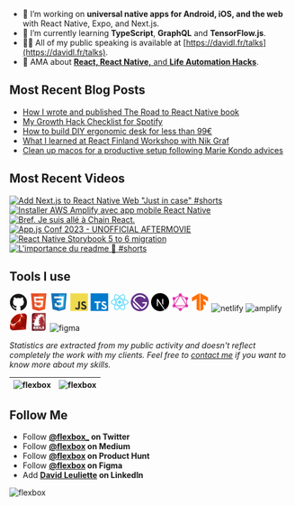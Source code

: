 - 🔭 I’m working on **universal native apps for Android, iOS, and the web** with React Native, Expo, and Next.js.
- 🌱 I’m currently learning **TypeScript**, **GraphQL** and **TensorFlow.js**.
- 👨‍💻 All of my public speaking is available at [https://davidl.fr/talks](https://davidl.fr/talks).
- 💬 AMA about <a href="https://twitter.com/intent/follow?screen_name=flexbox_" target="_blank">**React, React Native,** and **Life Automation Hacks**</a>.

## Most Recent Blog Posts

<!-- MEDIUM:START -->
- [How I wrote and published The Road to React Native book](https://flexbox.medium.com/how-i-wrote-and-published-the-road-to-react-native-book-7ca80fa2fd88?source=rss-cc5b33b54088------2)
- [My Growth Hack Checklist for Spotify](https://flexbox.medium.com/how-i-got-more-than-4000-followers-on-spotify-ae4bcb6d6e73?source=rss-cc5b33b54088------2)
- [How to build DIY ergonomic desk for less than 99€](https://flexbox.medium.com/how-to-build-diy-ergonomic-desk-for-less-than-99-82fa51a0d98e?source=rss-cc5b33b54088------2)
- [What I learned at React Finland Workshop with Nik Graf](https://medium.com/react-finland/what-i-learned-at-react-finland-workshop-with-nik-graf-99c37dc1d8c1?source=rss-cc5b33b54088------2)
- [Clean up macos for a productive setup following Marie Kondo advices](https://blog.usejournal.com/kondo-your-mac-b2443f2ebc2f?source=rss-cc5b33b54088------2)
<!-- MEDIUM:END -->

## Most Recent Videos

<!-- BEGIN YOUTUBE-CARDS -->
[![Add Next.js to React Native Web "Just in case" #shorts](https://ytcards.demolab.com/?id=MLk3KVIK3_Q&title=Add+Next.js+to+React+Native+Web+%22Just+in+case%22+%23shorts&lang=en&timestamp=1691668215&background_color=%230d1117&title_color=%23ffffff&stats_color=%23dedede&width=250&border_radius=5 "Add Next.js to React Native Web \"Just in case\" #shorts")](https://www.youtube.com/watch?v=MLk3KVIK3_Q)
[![Installer AWS Amplify avec app mobile React Native](https://ytcards.demolab.com/?id=8cpUdbgpKq8&title=Installer+AWS+Amplify+avec+app+mobile+React+Native&lang=en&timestamp=1689087605&background_color=%230d1117&title_color=%23ffffff&stats_color=%23dedede&width=250&border_radius=5 "Installer AWS Amplify avec app mobile React Native")](https://www.youtube.com/watch?v=8cpUdbgpKq8)
[![Bref. Je suis allé à Chain React.](https://ytcards.demolab.com/?id=QVqYGXxLuH4&title=Bref.+Je+suis+all%C3%A9+%C3%A0+Chain+React.&lang=en&timestamp=1685971816&background_color=%230d1117&title_color=%23ffffff&stats_color=%23dedede&width=250&border_radius=5 "Bref. Je suis allé à Chain React.")](https://www.youtube.com/watch?v=QVqYGXxLuH4)
[![App.js Conf 2023 - UNOFFICIAL AFTERMOVIE](https://ytcards.demolab.com/?id=0LZP5aN-cpM&title=App.js+Conf+2023+-+UNOFFICIAL+AFTERMOVIE&lang=en&timestamp=1684846801&background_color=%230d1117&title_color=%23ffffff&stats_color=%23dedede&width=250&border_radius=5 "App.js Conf 2023 - UNOFFICIAL AFTERMOVIE")](https://www.youtube.com/watch?v=0LZP5aN-cpM)
[![React Native Storybook 5 to 6 migration](https://ytcards.demolab.com/?id=QgYPgDxJRkU&title=React+Native+Storybook+5+to+6+migration&lang=en&timestamp=1681196415&background_color=%230d1117&title_color=%23ffffff&stats_color=%23dedede&width=250&border_radius=5 "React Native Storybook 5 to 6 migration")](https://www.youtube.com/watch?v=QgYPgDxJRkU)
[![L'importance du readme 🚩 #shorts](https://ytcards.demolab.com/?id=TsJ9LZH7Obs&title=L%27importance+du+readme+%F0%9F%9A%A9+%23shorts&lang=en&timestamp=1679054431&background_color=%230d1117&title_color=%23ffffff&stats_color=%23dedede&width=250&border_radius=5 "L'importance du readme 🚩 #shorts")](https://www.youtube.com/watch?v=TsJ9LZH7Obs)
<!-- END YOUTUBE-CARDS -->

## Tools I use

<p align="left">
  <img src="https://raw.githubusercontent.com/devicons/devicon/master/icons/github/github-original.svg" alt="git" width="32" height="32"/>
  <img src="https://raw.githubusercontent.com/devicons/devicon/master/icons/html5/html5-original.svg" alt="html5" width="32" height="32"/>
  <img src="https://raw.githubusercontent.com/devicons/devicon/master/icons/css3/css3-original.svg" alt="css3" width="32" height="32"/>

  <img src="https://raw.githubusercontent.com/devicons/devicon/master/icons/javascript/javascript-original.svg" alt="javascript" width="32" height="32"/>
  <img src="https://raw.githubusercontent.com/devicons/devicon/master/icons/typescript/typescript-original.svg" alt="typescript" width="32" height="32"/>
  <img src="https://raw.githubusercontent.com/devicons/devicon/master/icons/react/react-original.svg" alt="react" width="32" height="32"/>
  <img src="https://raw.githubusercontent.com/devicons/devicon/master/icons/gatsby/gatsby-plain.svg" alt="gatsby" width="32" height="32"/>
  <img src="https://raw.githubusercontent.com/devicons/devicon/master/icons/nextjs/nextjs-original.svg" alt="nextjs" width="32" height="32"/>
  <img src="https://raw.githubusercontent.com/devicons/devicon/master/icons/graphql/graphql-plain.svg" alt="graphql" width="32" height="32"/>
  <img src="https://raw.githubusercontent.com/devicons/devicon/master/icons/tensorflow/tensorflow-original.svg" alt="tensorflow" width="32" height="32"/>

  <img src="https://www.vectorlogo.zone/logos/netlify/netlify-icon.svg" alt="netlify" width="32" height="32"/>
  <img src="https://docs.amplify.aws/assets/logo-dark.svg" alt="amplify" width="32" height="32"/>

  <img src="https://raw.githubusercontent.com/devicons/devicon/master/icons/ruby/ruby-original.svg" alt="ruby" width="32" height="32"/>
  <img src="https://raw.githubusercontent.com/devicons/devicon/master/icons/rails/rails-original-wordmark.svg" alt="rails" width="32" height="32"/>

  <img src="https://www.vectorlogo.zone/logos/figma/figma-icon.svg" alt="figma" width="32" height="32"/>
</p>

<em>Statistics are extracted from my public activity and doesn't reflect completely the work with my clients.</em>
<em>Feel free to <a href="https://davidl.fr/onboading" target="_blank">contact me</a> if you want to know more about my skills.</em>


| <img src="https://github-readme-stats.vercel.app/api?username=flexbox&show_icons=true&theme=buefy" alt="flexbox" />  | <img src="https://github-readme-stats.vercel.app/api/top-langs/?username=flexbox&layout=compact&hide=html&theme=buefy" alt="flexbox" /> |
| ------------- | ------------- |

## Follow Me

- Follow **<a href="https://twitter.com/intent/follow?screen_name=flexbox_">@flexbox_</a> on Twitter**
- Follow **<a href="https://medium.com/@flexbox">@flexbox</a> on Medium**
- Follow **<a href="https://www.producthunt.com/@flexbox">@flexbox</a> on Product Hunt**
- Follow **<a href="https://www.figma.com/@flexbox">@flexbox</a> on Figma**
- Add **<a href="https://www.linkedin.com/in/david-leuliette">David Leuliette</a> on LinkedIn**

<a href="https://github.com/flexbox">
  <img align="left" src="https://komarev.com/ghpvc/?username=flexbox" alt="flexbox" />
</a>
